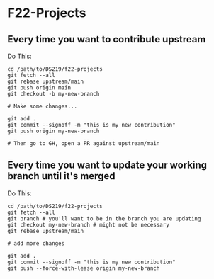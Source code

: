 # F22-Projects


## Every time you want to contribute upstream

Do This:

```shell
cd /path/to/DS219/f22-projects
git fetch --all
git rebase upstream/main
git push origin main
git checkout -b my-new-branch

# Make some changes...

git add .
git commit --signoff -m "this is my new contribution"
git push origin my-new-branch

# Then go to GH, open a PR against upstream/main
```
## Every time you want to update your working branch until it's merged

Do This:

```shell
cd /path/to/DS219/f22-projects
git fetch --all
git branch # you'll want to be in the branch you are updating
git checkout my-new-branch # might not be necessary
git rebase upstream/main

# add more changes

git add .
git commit --signoff -m "this is my new contribution"
git push --force-with-lease origin my-new-branch
```

